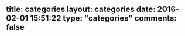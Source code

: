 title: categories
layout: categories
date: 2016-02-01 15:51:22
type: "categories"
comments: false
---
